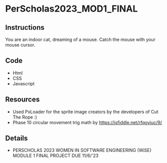 # PerScholas2023_MOD1_FINAL

## Instructions
You are an indoor cat, dreaming of a mouse. Catch the mouse with your mouse cursor.

## Code

- Html
- CSS
- Javascript

## Resources

- Used PxLoader for the sprite image creators by the developers of Cut The Rope :)
- Phase 10 circular movement trig math by https://jsfiddle.net/rfqoyjuc/9/   

## Details

- PERSCHOLAS 2023 WOMEN IN SOFTWARE ENGINEERING (WiSE) MODULE 1 FINAL PROJECT DUE 11/6/'23
